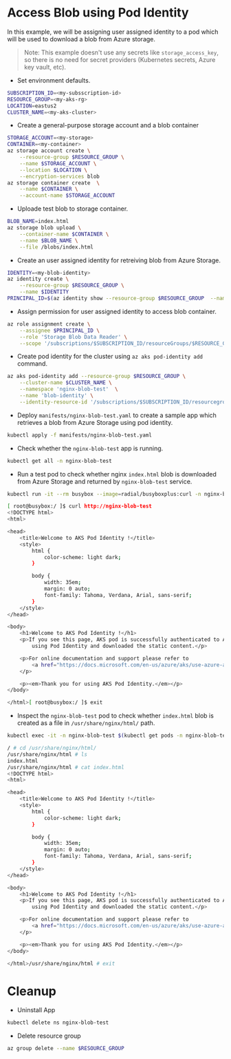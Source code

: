 # Access Blob using Pod Identity

In this example, we will be assigning user assigned identity to a pod which will be used to download a blob from Azure storage.

> Note: This example doesn't use any secrets like 
`storage_access_key`, so there is no need for secret providers (Kubernetes secrets, Azure key vault, etc).
- Set environment defaults.

```sh
SUBSCRIPTION_ID=<my-subsscription-id>
RESOURCE_GROUP=<my-aks-rg>
LOCATION=eastus2
CLUSTER_NAME=<my-aks-cluster>
```

- Create a general-purpose storage account and a blob container 

```sh
STORAGE_ACCOUNT=<my-storage>
CONTAINER=<my-container>
az storage account create \
    --resource-group $RESOURCE_GROUP \
    --name $STORAGE_ACCOUNT \
    --location $LOCATION \
    --encryption-services blob
az storage container create  \
    --name $CONTAINER \
    --account-name $STORAGE_ACCOUNT
```

- Uploade test blob to storage container.

```sh
BLOB_NAME=index.html
az storage blob upload \
    --container-name $CONTAINER \
    --name $BLOB_NAME \
    --file /blobs/index.html 
```
 
- Create an user assigned identity for retreiving blob from Azure Storage.

```sh
IDENTITY=<my-blob-identity>
az identity create \
    --resource-group $RESOURCE_GROUP \
    --name $IDENTITY
PRINCIPAL_ID=$(az identity show --resource-group $RESOURCE_GROUP  --name $IDENTITY --query 'principalId' -o tsv)
```

- Assign permission for user assigned identity to access blob container.

```sh
az role assignment create \
    --assignee $PRINCIPAL_ID \
    --role 'Storage Blob Data Reader' \
    --scope '/subscriptions/$SUBSCRIPTION_ID/resourceGroups/$RESOURCE_GROUP/providers/Microsoft.Storage/storageAccounts/$STORAGE_ACCOUNT'
```

- Create pod identity for the cluster using `az aks pod-identity add` command.

```sh
az aks pod-identity add --resource-group $RESOURCE_GROUP \
    --cluster-name $CLUSTER_NAME \
    --namespace 'nginx-blob-test'  \
    --name 'blob-identity' \
    --identity-resource-id '/subscriptions/$SUBSCRIPTION_ID/resourcegroups/$$RESOURCE_GROUP/providers/Microsoft.ManagedIdentity/userAssignedIdentities/$IDENTITY'
```

- Deploy `manifests/nginx-blob-test.yaml` to create a sample app which retrieves a blob from Azure Storage using pod identity.

```sh
kubectl apply -f manifests/nginx-blob-test.yaml
```

- Check whether the `nginx-blob-test` app is running.

```sh
kubectl get all -n nginx-blob-test
```

- Run a test pod to check whether nginx `index.html` blob is downloaded from Azure Storage and returned by `nginx-blob-test` service.

```sh
kubectl run -it --rm busybox --image=radial/busyboxplus:curl -n nginx-blob-test -- sh

[ root@busybox:/ ]$ curl http://nginx-blob-test
<!DOCTYPE html>
<html>

<head>
    <title>Welcome to AKS Pod Identity !</title>
    <style>
        html {
            color-scheme: light dark;
        }

        body {
            width: 35em;
            margin: 0 auto;
            font-family: Tahoma, Verdana, Arial, sans-serif;
        }
    </style>
</head>

<body>
    <h1>Welcome to AKS Pod Identity !</h1>
    <p>If you see this page, AKS pod is successfully authenticated to Azure Blob Storage
        using Pod Identity and downloaded the static content.</p>

    <p>For online documentation and support please refer to
        <a href="https://docs.microsoft.com/en-us/azure/aks/use-azure-ad-pod-identity/">docs.microsoft.com</a>.
    </p>

    <p><em>Thank you for using AKS Pod Identity.</em></p>
</body>

</html>[ root@busybox:/ ]$ exit
```

- Inspect the `nginx-blob-test` pod to check whether `index.html` blob is created as a file in `/usr/share/nginx/html/` path.

```sh
kubectl exec -it -n nginx-blob-test $(kubectl get pods -n nginx-blob-test -l app=nginx-blob-test -o jsonpath='{.items[0].metadata.name}') -- sh

/ # cd /usr/share/nginx/html/
/usr/share/nginx/html # ls
index.html
/usr/share/nginx/html # cat index.html
<!DOCTYPE html>
<html>

<head>
    <title>Welcome to AKS Pod Identity !</title>
    <style>
        html {
            color-scheme: light dark;
        }

        body {
            width: 35em;
            margin: 0 auto;
            font-family: Tahoma, Verdana, Arial, sans-serif;
        }
    </style>
</head>

<body>
    <h1>Welcome to AKS Pod Identity !</h1>
    <p>If you see this page, AKS pod is successfully authenticated to Azure Blob Storage
        using Pod Identity and downloaded the static content.</p>

    <p>For online documentation and support please refer to
        <a href="https://docs.microsoft.com/en-us/azure/aks/use-azure-ad-pod-identity/">docs.microsoft.com</a>.
    </p>

    <p><em>Thank you for using AKS Pod Identity.</em></p>
</body>

</html>/usr/share/nginx/html # exit
```

# Cleanup

- Uninstall App 

```sh
kubectl delete ns nginx-blob-test
```

- Delete resource group

```sh
az group delete --name $RESOURCE_GROUP
```

